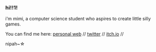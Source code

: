 ### hi!!1! 

<!--
**MimiMc4/MimiMc4** is a ✨ _special_ ✨ repository because its `README.md` (this file) appears on your GitHub profile.

Here are some ideas to get you started:

- 🔭 I’m currently working on ...
- 🌱 I’m currently learning ...
- 👯 I’m looking to collaborate on ...
- 🤔 I’m looking for help with ...
- 💬 Ask me about ...
- 📫 How to reach me: ...
- 😄 Pronouns: ...
- ⚡ Fun fact: ...
-->

i'm mimi, a computer science student who aspires to create little silly games.

You can find me here:
  [personal web](https://mimimc4.github.io/) //
  [twitter](https://twitter.com/mimi_mc4) //
  [itch.io](https://mimimc4.itch.io) //

nipah~☆
